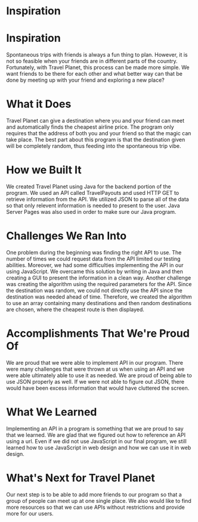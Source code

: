 # Inspiration
# Inspiration
Spontaneous trips with friends is always a fun thing to plan. However, it is not so feasible when your friends are in different parts of the country. Fortunately, with Travel Planet, this process can be made more simple.  We want friends to be there for each other and what better way can that be done by meeting up with your friend and exploring a new place?

# What it Does 
Travel Planet can give a destination where you and your friend can meet and automatically finds the cheapest airline price. The program only requires that the address of both you and your friend so that the magic can take place. The best part about this program is that the destination given will be completely random, thus feeding into the spontaneous trip vibe.
 
 # How we Built It
We created Travel Planet using Java for the backend portion of the program. We used an API called TravelPayouts and used HTTP GET to retrieve information from the API. We utilized JSON to parse all of the data so that only relevent information is needed to present to the user. Java Server Pages was also used in order to make sure our Java program. 

# Challenges We Ran Into
One problem during the beginning was finding the right API to use. The number of times we could request data from the API limited our testing abilities. Moreover, we had some difficulties implementing the API in our using JavaScript. We overcame this solution by writing in Java and then creating a GUI to present the information in a clean way. Another challenge was creating the algorithm using the required parameters for the API. Since the destination was random, we could not directly use the API since the destination was needed ahead of time. Therefore, we created the algorithm to use an array containing many destinations and then random destinations are chosen, where the cheapest route is then displayed.

# Accomplishments That We're Proud Of
We are proud that we were able to implement API in our program. There were many challenges that were thrown at us when using an API and we were able ultimately able to use it as needed. We are proud of being able to use JSON properly as well. If we were not able to figure out JSON, there would have been excess information that would have cluttered the screen.

# What We Learned
Implementing an API in a program is something that we are proud to say that we learned. We are glad that we figured out how to reference an API using a url. Even if we did not use JavaScript in our final program, we still learned how to use JavaScript in web design and how we can use it in web design. 

# What's Next for Travel Planet
Our next step is to be able to add more friends to our program so that a group of people can meet up at one single place. We also would like to find more resources so that we can use APIs without restrictions and provide more for our users. 
